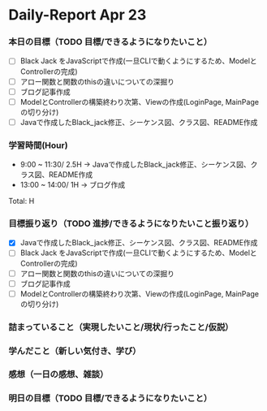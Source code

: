 # Daily-Report Apr 23


### 本日の目標（TODO 目標/できるようになりたいこと）
- [ ] Black Jack をJavaScriptで作成(一旦CLIで動くようにするため、ModelとControllerの完成)
- [ ] アロー関数と関数のthisの違いについての深掘り
- [ ] ブログ記事作成
- [ ] ModelとControllerの構築終わり次第、Viewの作成(LoginPage, MainPageの切り分け)
- [ ] Javaで作成したBlack_jack修正、シーケンス図、クラス図、README作成

### 学習時間(Hour)
- 9:00 ~ 11:30/ 2.5H -> Javaで作成したBlack_jack修正、シーケンス図、クラス図、README作成
- 13:00 ~ 14:00/ 1H -> ブログ作成

Total: H

### 目標振り返り（TODO 進捗/できるようになりたいこと振り返り）
- [x] Javaで作成したBlack_jack修正、シーケンス図、クラス図、README作成
- [ ] Black Jack をJavaScriptで作成(一旦CLIで動くようにするため、ModelとControllerの完成)
- [ ] アロー関数と関数のthisの違いについての深掘り
- [ ] ブログ記事作成
- [ ] ModelとControllerの構築終わり次第、Viewの作成(LoginPage, MainPageの切り分け)

### 詰まっていること（実現したいこと/現状/行ったこと/仮説）


### 学んだこと（新しい気付き、学び）


### 感想（一日の感想、雑談）


### 明日の目標（TODO 目標/できるようになりたいこと）

